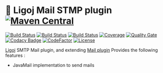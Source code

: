 # :link: Ligoj Mail STMP plugin [![Maven Central](https://maven-badges.herokuapp.com/maven-central/org.ligoj.plugin/plugin-mail-smtp/badge.svg)](https://maven-badges.herokuapp.com/maven-central/org.ligoj.plugin/plugin-mail-smtp)

[![Build Status](https://travis-ci.com/ligoj/plugin-mail-smtp.svg?branch=master)](https://travis-ci.com/ligoj/plugin-mail-smtp)
[![Build Status](https://circleci.com/gh/ligoj/plugin-mail-smtp.svg?style=svg)](https://circleci.com/gh/ligoj/plugin-mail-smtp)
[![Build Status](https://ci.appveyor.com/api/projects/status/b8w5x9amppaxheso/branch/master?svg=true)](https://ci.appveyor.com/project/ligoj/plugin-mail-smtp/branch/master)
[![Coverage](https://sonarcloud.io/api/project_badges/measure?project=org.ligoj.plugin%3Aplugin-mail-smtp&metric=coverage)](https://sonarcloud.io/dashboard?id=org.ligoj.plugin%3Aplugin-mail-smtp)
[![Quality Gate](https://sonarcloud.io/api/project_badges/measure?metric=alert_status&project=org.ligoj.plugin:plugin-mail-smtp)](https://sonarcloud.io/dashboard/index/org.ligoj.plugin:plugin-mail-smtp)
[![Codacy Badge](https://api.codacy.com/project/badge/Grade/45e84bd7af4b4adb8cd8fa908a397e97)](https://www.codacy.com/app/ligoj/plugin-mail-smtp?utm_source=github.com&amp;utm_medium=referral&amp;utm_content=ligoj/plugin-mail-smtp&amp;utm_campaign=Badge_Grade)
[![CodeFactor](https://www.codefactor.io/repository/github/ligoj/plugin-mail-smtp/badge)](https://www.codefactor.io/repository/github/ligoj/plugin-mail-smtp)
[![License](http://img.shields.io/:license-mit-blue.svg)](http://fabdouglas.mit-license.org/)

[Ligoj](https://github.com/ligoj/ligoj) SMTP Mail plugin, and extending [Mail plugin](https://github.com/ligoj/plugin-mail)
Provides the following features :
- JavaMail implementation to send mails
